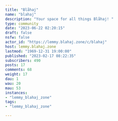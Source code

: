 ```yaml
---
title: "Blåhaj" 
name: "blahaj"
description: "Your space for all things Blåhaj! "
type: community
date: "2023-06-22 02:20:15"
draft: false
nsfw: false
actor_id: "https://lemmy.blahaj.zone/c/blahaj"
host: lemmy.blahaj.zone
lastmod: "1969-12-31 19:00:00"
published: "2023-02-17 08:22:35"
subscribers: 490
posts: 17
comments: 68
weight: 17
dau: 1
wau: 20
mau: 53
instances:
- "lemmy_blahaj_zone"
tags: 
- "lemmy_blahaj_zone"

---
```

